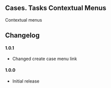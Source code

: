 ## Cases. Tasks Contextual Menus
Contextual menus

## Changelog

#### 1.0.1
* Changed create case menu link

#### 1.0.0
* Initial release